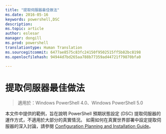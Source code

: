```yaml
---
title: "提取伺服器最佳做法"
ms.date: 2016-05-16
keywords: powershell,DSC
description: 
ms.topic: article
author: eslesar
manager: dongill
ms.prod: powershell
translationtype: Human Translation
ms.sourcegitcommit: 6477ae8575c83fc24150f9502515ff5b82bc8198
ms.openlocfilehash: 94944d7bd265aa788b77359ad44721f79870bfa0

---
```


# 提取伺服器最佳做法

>適用於：Windows PowerShell 4.0、Windows PowerShell 5.0

本文件中提供的範例，旨在說明 PowerShell 預期狀態設定 (DSC) 提取伺服器的運作方式，不適用於大部分的真實情況。 如需如何在真實世界部署中設定提取伺服器的深入討論，請參閱 [Configuration Planning and Installation Guide](https://github.com/PowerShell/Whitepapers/blob/master/PullServerCPIG/PullServerCPIG.md)。




<!--HONumber=Jun16_HO4-->


